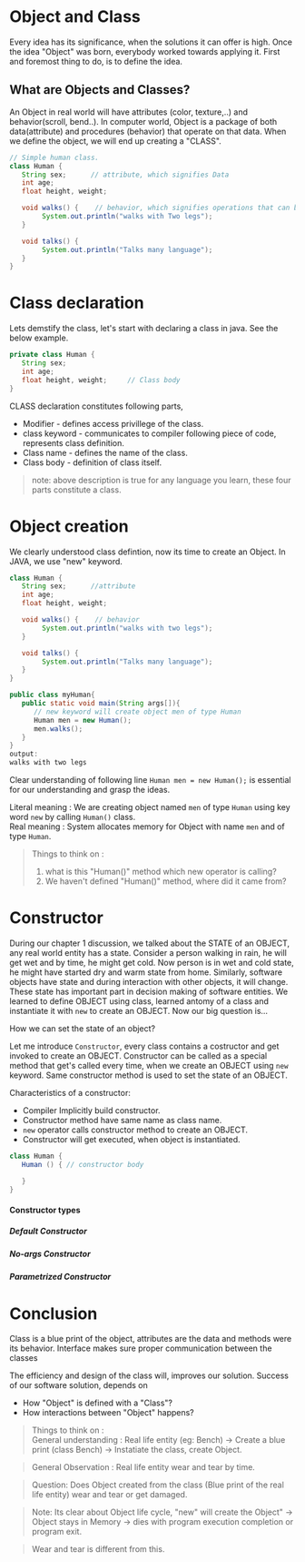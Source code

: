 # Object and Class

Every idea has its significance, when the solutions it can offer is high. Once the idea "Object" was born, everybody worked towards applying it. First and foremost thing to do, is to define the idea. 

## What are Objects and Classes?
An Object in real world will have attributes (color, texture,..) and behavior(scroll, bend..). In computer world, Object is a package of both data(attribute) and procedures (behavior) that operate on that data. When we define the object, we will end up creating a "CLASS".

```java
// Simple human class.
class Human {
   String sex;      // attribute, which signifies Data
   int age;
   float height, weight;

   void walks() {    // behavior, which signifies operations that can be done on data
	    System.out.println("walks with Two legs");
   }

   void talks() {
	    System.out.println("Talks many language");
   }
}
```
# Class declaration 
Lets demstify the class, let's start with declaring a class in java. See the below example.

```java
private class Human {
   String sex;      
   int age;
   float height, weight;     // Class body
}
```
CLASS declaration constitutes following parts,
* Modifier - defines access privillege of the class.
* class keyword - communicates to compiler following piece of code, represents class definition.
* Class name - defines the name of the class.
* Class body - definition of class itself.

> note: above description is true for any language you learn, these four parts constitute a class.

# Object creation

We clearly understood class defintion, now its time to create an Object. In JAVA, we use "new" keyword.

```java
class Human {
   String sex;      //attribute
   int age;
   float height, weight;

   void walks() {    // behavior
	    System.out.println("walks with two legs");
   }

   void talks() {
	    System.out.println("Talks many language");
   }
}

public class myHuman{
   public static void main(String args[]){
      // new keyword will create object men of type Human
      Human men = new Human();
      men.walks();
   }
}
output:
walks with two legs
```
Clear understanding of following line `Human men = new Human();` is essential for our understanding and grasp the ideas. </br>

Literal meaning : We are creating object named `men` of type `Human` using key word `new` by calling `Human()` class. </br>
Real meaning : System allocates memory for Object with name `men` and of type `Human`.

> Things to think on : </br>
> 1) what is this "Human()" method which new operator is calling? </br>
> 2) We haven't defined "Human()" method, where did it came from? </br>

# Constructor

During our chapter 1 discussion, we talked about the STATE of an OBJECT, any real world entity has a state. Consider a person walking in rain, he will get wet and by time, he might get cold. Now person is in wet and cold state, he might have started dry and warm state from home. Similarly, software objects have state and during interaction with other objects, it will change. These state has important part in decision making of software entities. We learned to define OBJECT using class, learned antomy of a class and instantiate it with `new` to create an OBJECT. Now our big question is...

How we can set the state of an object?

Let me introduce `Constructor`, every class contains a costructor and get invoked to create an OBJECT. Constructor can be called as a special method that get's called every time, when we create an OBJECT using `new` keyword. Same constructor method is used to set the state of an OBJECT. 

Characteristics of a constructor:

* Compiler Implicitly build constructor.
* Constructor method have same name as class name.
* `new` operator calls constructor method to create an OBJECT.
* Constructor will get executed, when object is instantiated.

```java
class Human {
   Human () { // constructor body

   }
}
```

#### Constructor types

##### Default Constructor
##### No-args Constructor
##### Parametrized Constructor

# Conclusion
Class is a blue print of the object, attributes are the data and methods were its behavior. Interface makes sure proper communication between the classes

The efficiency and design of the class will, improves our solution. Success of our software solution, depends on

* How "Object" is defined with a "Class"?
* How interactions between "Object" happens?


>Things to think on : </br>
>General understanding : Real life entity (eg: Bench) -> Create a blue print (class Bench) -> Instatiate the class, create Object.</br>

>General Observation : Real life entity wear and tear by time.</br>

>Question: Does Object created from the class (Blue print of the real life entity) wear and tear or get damaged. </br>

>Note: Its clear about Object life cycle, "new" will create the Object" -> Object stays in Memory -> dies with program execution completion or program exit.</br>

>Wear and tear is different from this.</br>

```

